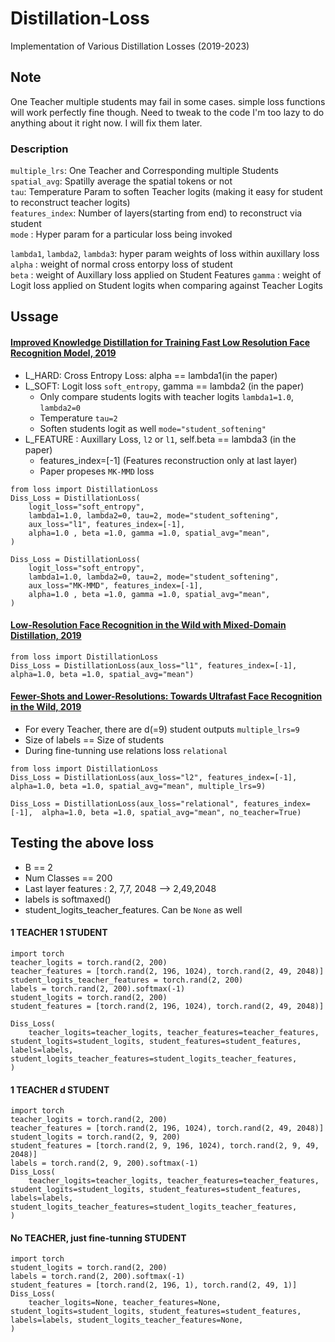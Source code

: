 # Distillation-Loss
Implementation of Various Distillation Losses (2019-2023) 

## Note 

One Teacher multiple students may fail in some cases. simple loss functions will work perfectly fine though. Need to tweak to the code I'm too lazy to do anything about it right now. I will fix them later.

### Description

`multiple_lrs`: One Teacher and Corresponding multiple Students   
`spatial_avg`: Spatilly average the spatial tokens or not   
`tau`: Temperature Param to soften Teacher logits (making it easy for student to reconstruct teacher logits)  
`features_index`: Number of layers(starting from end) to reconstruct via student  
`mode` : Hyper param for a particular loss being invoked

`lambda1`, `lambda2`, `lambda3`: hyper param weights of loss within auxillary loss   
`alpha` : weight of normal cross entorpy loss of student  
`beta` :  weight of Auxillary loss applied on Student Features 
`gamma` :  weight of Logit loss applied on Student logits when comparing against Teacher Logits 

## Ussage

#### [Improved Knowledge Distillation for Training Fast Low Resolution Face Recognition Model, 2019](https://openaccess.thecvf.com/content_ICCVW_2019/papers/LSR/Wang_Improved_Knowledge_Distillation_for_Training_Fast_Low_Resolution_Face_Recognition_ICCVW_2019_paper.pdf)

 - L_HARD: Cross Entropy Loss: alpha == lambda1(in the paper)  
 - L_SOFT: Logit loss `soft_entropy`, gamma == lambda2 (in the paper)
    - Only compare students logits with teacher logits `lambda1=1.0`, `lambda2=0`
    - Temperature `tau=2`
    - Soften students logit as well `mode="student_softening"`
 - L_FEATURE : Auxillary Loss, `l2` or `l1`, self.beta == lambda3 (in the paper)
    - features_index=[-1] (Features reconstruction only at last layer)
    - Paper propeses `MK-MMD` loss
    
```
from loss import DistillationLoss
Diss_Loss = DistillationLoss(
    logit_loss="soft_entropy", 
    lambda1=1.0, lambda2=0, tau=2, mode="student_softening",
    aux_loss="l1", features_index=[-1],  
    alpha=1.0 , beta =1.0, gamma =1.0, spatial_avg="mean",
)

Diss_Loss = DistillationLoss(
    logit_loss="soft_entropy", 
    lambda1=1.0, lambda2=0, tau=2, mode="student_softening",
    aux_loss="MK-MMD", features_index=[-1],  
    alpha=1.0 , beta =1.0, gamma =1.0, spatial_avg="mean",
)
```

#### [Low-Resolution Face Recognition in the Wild with Mixed-Domain Distillation, 2019](https://ieeexplore.ieee.org/stamp/stamp.jsp?tp=&arnumber=8919361)
   
```
from loss import DistillationLoss
Diss_Loss = DistillationLoss(aux_loss="l1", features_index=[-1], alpha=1.0, beta =1.0, spatial_avg="mean")
```

#### [Fewer-Shots and Lower-Resolutions: Towards Ultrafast Face Recognition in the Wild, 2019](https://dl.acm.org/doi/pdf/10.1145/3343031.3351082?casa_token=wdms_EHiPZEAAAAA:KQtFlBNkOZIq4Ubri935TxatOEOBWPGASmIO1LdoKqpY619lCuia4DUBqAx5k1YMxw_lwk7LNEM6)

 - For every Teacher, there are d(=9) student outputs `multiple_lrs=9`
 - Size of labels  == Size of students 
 - During fine-tunning use relations loss `relational`

```
from loss import DistillationLoss
Diss_Loss = DistillationLoss(aux_loss="l2", features_index=[-1],  alpha=1.0, beta =1.0, spatial_avg="mean", multiple_lrs=9)

Diss_Loss = DistillationLoss(aux_loss="relational", features_index=[-1],  alpha=1.0, beta =1.0, spatial_avg="mean", no_teacher=True)
```





## Testing the above loss 

 - B == 2 
 - Num Classes == 200 
 - Last layer features : 2, 7,7, 2048 --> 2,49,2048 
 - labels is softmaxed() 
 - student_logits_teacher_features. Can be `None` as well 

#### 1 TEACHER 1 STUDENT
```
import torch
teacher_logits = torch.rand(2, 200)
teacher_features = [torch.rand(2, 196, 1024), torch.rand(2, 49, 2048)] 
student_logits_teacher_features = torch.rand(2, 200)
labels = torch.rand(2, 200).softmax(-1)
student_logits = torch.rand(2, 200)
student_features = [torch.rand(2, 196, 1024), torch.rand(2, 49, 2048)] 

Diss_Loss(
    teacher_logits=teacher_logits, teacher_features=teacher_features, student_logits=student_logits, student_features=student_features, labels=labels, student_logits_teacher_features=student_logits_teacher_features,
)
```
#### 1 TEACHER d STUDENT
```
import torch
teacher_logits = torch.rand(2, 200)
teacher_features = [torch.rand(2, 196, 1024), torch.rand(2, 49, 2048)] 
student_logits = torch.rand(2, 9, 200)
student_features = [torch.rand(2, 9, 196, 1024), torch.rand(2, 9, 49, 2048)] 
labels = torch.rand(2, 9, 200).softmax(-1)
Diss_Loss(
    teacher_logits=teacher_logits, teacher_features=teacher_features, student_logits=student_logits, student_features=student_features, labels=labels, student_logits_teacher_features=student_logits_teacher_features,
)
```
#### No TEACHER, just fine-tunning STUDENT

```
import torch
student_logits = torch.rand(2, 200)
labels = torch.rand(2, 200).softmax(-1)
student_features = [torch.rand(2, 196, 1), torch.rand(2, 49, 1)] 
Diss_Loss(
    teacher_logits=None, teacher_features=None, student_logits=student_logits, student_features=student_features, labels=labels, student_logits_teacher_features=None,
)
```